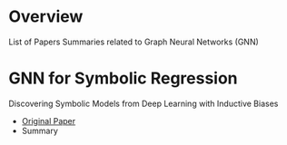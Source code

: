 
# Overview 

List of Papers Summaries related to Graph Neural Networks (GNN)

# GNN for Symbolic Regression 

Discovering Symbolic Models from Deep Learning with Inductive Biases
- [Original Paper](https://arxiv.org/abs/2006.11287)
- Summary 





















